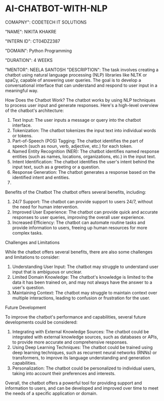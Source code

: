 # AI-CHATBOT-WITH-NLP

COMAPNY": CODETECH IT SOLUTIONS

"NAME": NIKITA KHAKRE

"INTERN ID": CT04DZ2387

"DOMAIN": Python Programming

"DURATION": 4 WEEKS

"MENTOR": NEELA SANTOSH
"DESCRIPTION": The task involves creating a chatbot using natural language processing (NLP) libraries like NLTK or spaCy, capable of answering user queries. The goal is to develop a conversational interface that can understand and respond to user input in a meaningful way.

How Does the Chatbot Work?
The chatbot works by using NLP techniques to process user input and generate responses. Here's a high-level overview of the chatbot's architecture:

1. Text Input: The user inputs a message or query into the chatbot interface.
2. Tokenization: The chatbot tokenizes the input text into individual words or tokens.
3. Part-of-Speech (POS) Tagging: The chatbot identifies the part of speech (such as noun, verb, adjective, etc.) for each token.
4. Named Entity Recognition (NER): The chatbot identifies named response entities (such as names, locations, organizations, etc.) in the input text.
5. Intent Identification: The chatbot identifies the user's intent behind the input text, such as a greeting or a question.
6. Response Generation: The chatbot generates a response based on the identified intent and entities.
7. 
Benefits of the Chatbot
The chatbot offers several benefits, including:

1. 24/7 Support: The chatbot can provide support to users 24/7, without the need for human intervention.
2. Improved User Experience: The chatbot can provide quick and accurate responses to user queries, improving the overall user experience.
3. Increased Efficiency: The chatbot can automate routine tasks and provide information to users, freeing up human resources for more complex tasks.
   
Challenges and Limitations

While the chatbot offers several benefits, there are also some challenges and limitations to consider:

1. Understanding User Input: The chatbot may struggle to understand user input that is ambiguous or unclear.
2. Limited Domain Knowledge: The chatbot's knowledge is limited to the data it has been trained on, and may not always have the answer to a user's question.
3. Maintaining Context: The chatbot may struggle to maintain context over multiple interactions, leading to confusion or frustration for the user.

Future Development

To improve the chatbot's performance and capabilities, several future developments could be considered:

1. Integrating with External Knowledge Sources: The chatbot could be integrated with external knowledge sources, such as databases or APIs, to provide more accurate and comprehensive responses.
2. Using Deep Learning Techniques: The chatbot could be trained using deep learning techniques, such as recurrent neural networks (RNNs) or transformers, to improve its language understanding and generation capabilities.
3. Personalization: The chatbot could be personalized to individual users, taking into account their preferences and interests.

Overall, the chatbot offers a powerful tool for providing support and information to users, and can be developed and improved over time to meet the needs of a specific application or domain.
